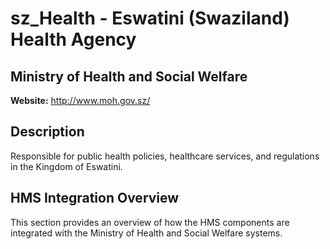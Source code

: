 # sz_Health - Eswatini (Swaziland) Health Agency

## Ministry of Health and Social Welfare

**Website:** http://www.moh.gov.sz/

## Description

Responsible for public health policies, healthcare services, and regulations in the Kingdom of Eswatini.

## HMS Integration Overview

This section provides an overview of how the HMS components are integrated with the Ministry of Health and Social Welfare systems.

